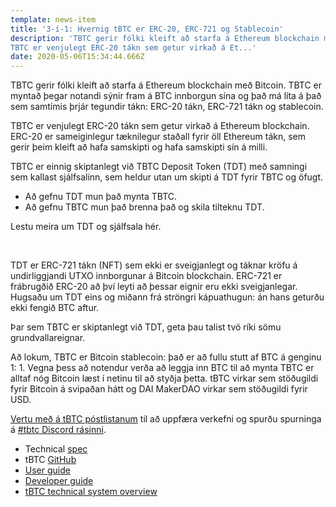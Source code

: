```yaml
---
template: news-item
title: '3-í-1: Hvernig tBTC er ERC-20, ERC-721 og Stablecoin'
description: 'TBTC gerir fólki kleift að starfa á Ethereum blockchain með Bitcoin. TBTC er myntað þegar notandi sýnir fram á BTC innborgun sína og það má líta á það sem samtímis þrjár tegundir tákn: ERC-20 tákn, ERC-721 tákn og stablecoin.
TBTC er venjulegt ERC-20 tákn sem getur virkað á Et...'
date: 2020-05-06T15:34:44.666Z
---
```

<!---
#  translator: Olivaoro#4328

#  url: https://telegra.ph/3-%C3%AD-1-Hvernig-tBTC-er-ERC-20-ERC-721-og-Stablecoin-09-29

#  submission url: https://discordapp.com/channels/590951101600235531/701767679102550016/760867838222270514

----------

translated title: 3-in-1: How tBTC is ERC-20, ERC-721 and Stablecoin
match with: '3-in-1: How tBTC is ERC-20, ERC-721, and Stablecoin'
confidence (0-1): 0.9433962264150944

-->

TBTC gerir fólki kleift að starfa á Ethereum blockchain með Bitcoin. TBTC er myntað þegar notandi sýnir fram á BTC innborgun sína og það má líta á það sem samtímis þrjár tegundir tákn: ERC-20 tákn, ERC-721 tákn og stablecoin.

TBTC er venjulegt ERC-20 tákn sem getur virkað á Ethereum blockchain. ERC-20 er sameiginlegur tæknilegur staðall fyrir öll Ethereum tákn, sem gerir þeim kleift að hafa samskipti og hafa samskipti sín á milli.

TBTC er einnig skiptanlegt við TBTC Deposit Token (TDT) með samningi sem kallast sjálfsalinn, sem heldur utan um skipti á TDT fyrir TBTC og öfugt.

- Að gefnu TDT mun það mynta TBTC.
- Að gefnu TBTC mun það brenna það og skila tilteknu TDT.

Lestu meira um TDT og sjálfsala hér.

<br>

TDT er ERC-721 tákn (NFT) sem ekki er sveigjanlegt og táknar kröfu á undirliggjandi UTXO innborgunar á Bitcoin blockchain. ERC-721 er frábrugðið ERC-20 að því leyti að þessar eignir eru ekki sveigjanlegar. Hugsaðu um TDT eins og miðann frá ströngri kápuathugun: án hans geturðu ekki fengið BTC aftur.

Þar sem TBTC er skiptanlegt við TDT, geta þau talist tvö ríki sömu grundvallareignar.

Að lokum, TBTC er Bitcoin stablecoin: það er að fullu stutt af BTC á genginu 1: 1. Vegna þess að notendur verða að leggja inn BTC til að mynta TBTC er alltaf nóg Bitcoin læst í netinu til að styðja þetta. tBTC virkar sem stöðugildi fyrir Bitcoin á svipaðan hátt og DAI MakerDAO virkar sem stöðugildi fyrir USD.

[Vertu með á tBTC póstlistanum](https://tbtc.network/#mailing-list) til að uppfæra verkefni og spurðu spurninga á [#tbtc Discord rásinni](https://chat.tbtc.network/).

- Technical&nbsp;[spec](http://docs.keep.network/tbtc/index.pdf)
- tBTC&nbsp;[GitHub](https://github.com/keep-network/tbtc)
- [User guide](https://tbtc.network/developers/how-to-use-the-tbtc-dapp)
- [Developer guide](https://tbtc.network/developers/how-to-integrate-tbtc-into-your-defi-dapp)
- [tBTC technical system overview](https://tbtc.network/developers/tbtc-technical-system-overview)